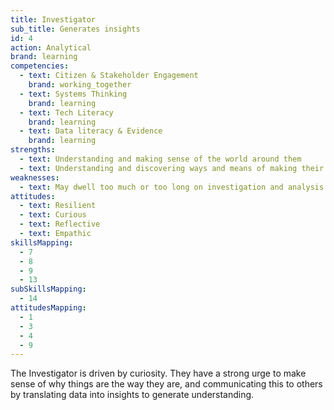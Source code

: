 ```yaml
---
title: Investigator
sub_title: Generates insights
id: 4
action: Analytical
brand: learning
competencies:
  - text: Citizen & Stakeholder Engagement
    brand: working_together
  - text: Systems Thinking
    brand: learning
  - text: Tech Literacy
    brand: learning
  - text: Data literacy & Evidence
    brand: learning
strengths:
  - text: Understanding and making sense of the world around them
  - text: Understanding and discovering ways and means of making their findings accessible and communicable to others.
weaknesses:
  - text: May dwell too much or too long on investigation and analysis. Might find it hard to stop investigating
attitudes:
  - text: Resilient
  - text: Curious
  - text: Reflective
  - text: Empathic
skillsMapping:
  - 7
  - 8
  - 9
  - 13
subSkillsMapping:
  - 14
attitudesMapping: 
  - 1
  - 3
  - 4
  - 9
---
```


The Investigator is driven by curiosity. They have a strong urge to make sense of why things are the way they are, and communicating this to others by translating data into insights to generate understanding.